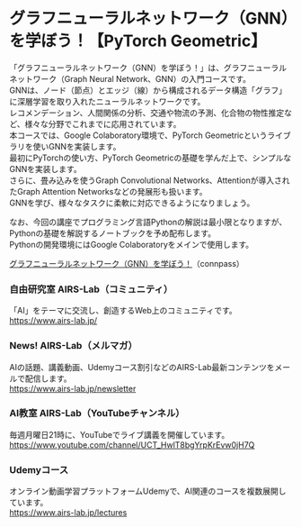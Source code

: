 # グラフニューラルネットワーク（GNN）を学ぼう！【PyTorch Geometric】
「グラフニューラルネットワーク（GNN）を学ぼう！」は、グラフニューラルネットワーク（Graph Neural Network、GNN）の入門コースです。  
GNNは、ノード（節点）とエッジ（線）から構成されるデータ構造「グラフ」に深層学習を取り入れたニューラルネットワークです。  
レコメンデーション、人間関係の分析、交通や物流の予測、化合物の物性推定など、様々な分野でこれまでに応用されています。  
本コースでは、Google Colaboratory環境で、PyTorch Geometricというライブラリを使いGNNを実装します。  
最初にPyTorchの使い方、PyTorch Geometricの基礎を学んだ上で、シンプルなGNNを実装します。  
さらに、畳み込みを使うGraph Convolutional Networks、Attentionが導入されたGraph Attention Networksなどの発展形も扱います。  
GNNを学び、様々なタスクに柔軟に対応できるようになりましょう。  
  
なお、今回の講座でプログラミング言語Pythonの解説は最小限となりますが、Pythonの基礎を解説するノートブックを予め配布します。  
Pythonの開発環境にはGoogle Colaboratoryをメインで使用します。  
  
[グラフニューラルネットワーク（GNN）を学ぼう！](https://liveai.connpass.com/event/251093/)（connpass）  
    
### 自由研究室 AIRS-Lab（コミュニティ）
「AI」をテーマに交流し、創造するWeb上のコミュニティです。  
https://www.airs-lab.jp/  
  
### News! AIRS-Lab（メルマガ）
AIの話題、講義動画、Udemyコース割引などのAIRS-Lab最新コンテンツをメールで配信します。  
https://www.airs-lab.jp/newsletter  
  
### AI教室 AIRS-Lab（YouTubeチャンネル）
毎週月曜日21時に、YouTubeでライブ講義を開催しています。  
https://www.youtube.com/channel/UCT_HwlT8bgYrpKrEvw0jH7Q  
  
### Udemyコース
オンライン動画学習プラットフォームUdemyで、AI関連のコースを複数展開しています。  
https://www.airs-lab.jp/lectures  

